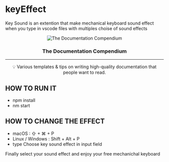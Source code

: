 # keyEffect
Key Sound is an extention that make mechanical keyboard sound effect when you type in vscode files with multiples choise of sound effects

<p align="center">
 <img src="https://www.nicepng.com/png/full/918-9181351_keyboard-icon-fo-keyboard-icon-png.png" alt="The Documentation Compendium"></a>
</p>

<h3 align="center">The Documentation Compendium</h3>

<div align="center">

 
</div>

---

<p align = "center">💡 Various templates & tips on writing high-quality documentation that people want to read.</p>


## HOW TO RUN IT
- npm install
- nm start

## HOW TO CHANGE THE EFFECT
- macOS : ⇧ + ⌘ + P
- Linux / Windows : Shift + Alt + P
- type Choose key sound effect in input field

Finally select your sound effect and enjoy your free mechanichal keyboard


 
